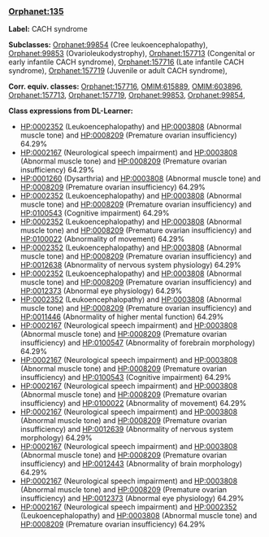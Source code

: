 
### [Orphanet:135](http://www.orpha.net/ORDO/Orphanet_135)
**Label:** CACH syndrome

**Subclasses:** [Orphanet:99854](http://www.orpha.net/ORDO/Orphanet_99854) (Cree leukoencephalopathy), [Orphanet:99853](http://www.orpha.net/ORDO/Orphanet_99853) (Ovarioleukodystrophy), [Orphanet:157713](http://www.orpha.net/ORDO/Orphanet_157713) (Congenital or early infantile CACH syndrome), [Orphanet:157716](http://www.orpha.net/ORDO/Orphanet_157716) (Late infantile CACH syndrome), [Orphanet:157719](http://www.orpha.net/ORDO/Orphanet_157719) (Juvenile or adult CACH syndrome), 

**Corr. equiv. classes:** [Orphanet:157716](http://www.orpha.net/ORDO/Orphanet_157716), [OMIM:615889](http://purl.obolibrary.org/obo/OMIM_615889), [OMIM:603896](http://purl.obolibrary.org/obo/OMIM_603896), [Orphanet:157713](http://www.orpha.net/ORDO/Orphanet_157713), [Orphanet:157719](http://www.orpha.net/ORDO/Orphanet_157719), [Orphanet:99853](http://www.orpha.net/ORDO/Orphanet_99853), [Orphanet:99854](http://www.orpha.net/ORDO/Orphanet_99854), 

**Class expressions from DL-Learner:**

- [HP:0002352](http://purl.obolibrary.org/obo/HP_0002352) (Leukoencephalopathy) and [HP:0003808](http://purl.obolibrary.org/obo/HP_0003808) (Abnormal muscle tone) and [HP:0008209](http://purl.obolibrary.org/obo/HP_0008209) (Premature ovarian insufficiency) 64.29%
- [HP:0002167](http://purl.obolibrary.org/obo/HP_0002167) (Neurological speech impairment) and [HP:0003808](http://purl.obolibrary.org/obo/HP_0003808) (Abnormal muscle tone) and [HP:0008209](http://purl.obolibrary.org/obo/HP_0008209) (Premature ovarian insufficiency) 64.29%
- [HP:0001260](http://purl.obolibrary.org/obo/HP_0001260) (Dysarthria) and [HP:0003808](http://purl.obolibrary.org/obo/HP_0003808) (Abnormal muscle tone) and [HP:0008209](http://purl.obolibrary.org/obo/HP_0008209) (Premature ovarian insufficiency) 64.29%
- [HP:0002352](http://purl.obolibrary.org/obo/HP_0002352) (Leukoencephalopathy) and [HP:0003808](http://purl.obolibrary.org/obo/HP_0003808) (Abnormal muscle tone) and [HP:0008209](http://purl.obolibrary.org/obo/HP_0008209) (Premature ovarian insufficiency) and [HP:0100543](http://purl.obolibrary.org/obo/HP_0100543) (Cognitive impairment) 64.29%
- [HP:0002352](http://purl.obolibrary.org/obo/HP_0002352) (Leukoencephalopathy) and [HP:0003808](http://purl.obolibrary.org/obo/HP_0003808) (Abnormal muscle tone) and [HP:0008209](http://purl.obolibrary.org/obo/HP_0008209) (Premature ovarian insufficiency) and [HP:0100022](http://purl.obolibrary.org/obo/HP_0100022) (Abnormality of movement) 64.29%
- [HP:0002352](http://purl.obolibrary.org/obo/HP_0002352) (Leukoencephalopathy) and [HP:0003808](http://purl.obolibrary.org/obo/HP_0003808) (Abnormal muscle tone) and [HP:0008209](http://purl.obolibrary.org/obo/HP_0008209) (Premature ovarian insufficiency) and [HP:0012638](http://purl.obolibrary.org/obo/HP_0012638) (Abnormality of nervous system physiology) 64.29%
- [HP:0002352](http://purl.obolibrary.org/obo/HP_0002352) (Leukoencephalopathy) and [HP:0003808](http://purl.obolibrary.org/obo/HP_0003808) (Abnormal muscle tone) and [HP:0008209](http://purl.obolibrary.org/obo/HP_0008209) (Premature ovarian insufficiency) and [HP:0012373](http://purl.obolibrary.org/obo/HP_0012373) (Abnormal eye physiology) 64.29%
- [HP:0002352](http://purl.obolibrary.org/obo/HP_0002352) (Leukoencephalopathy) and [HP:0003808](http://purl.obolibrary.org/obo/HP_0003808) (Abnormal muscle tone) and [HP:0008209](http://purl.obolibrary.org/obo/HP_0008209) (Premature ovarian insufficiency) and [HP:0011446](http://purl.obolibrary.org/obo/HP_0011446) (Abnormality of higher mental function) 64.29%
- [HP:0002167](http://purl.obolibrary.org/obo/HP_0002167) (Neurological speech impairment) and [HP:0003808](http://purl.obolibrary.org/obo/HP_0003808) (Abnormal muscle tone) and [HP:0008209](http://purl.obolibrary.org/obo/HP_0008209) (Premature ovarian insufficiency) and [HP:0100547](http://purl.obolibrary.org/obo/HP_0100547) (Abnormality of forebrain morphology) 64.29%
- [HP:0002167](http://purl.obolibrary.org/obo/HP_0002167) (Neurological speech impairment) and [HP:0003808](http://purl.obolibrary.org/obo/HP_0003808) (Abnormal muscle tone) and [HP:0008209](http://purl.obolibrary.org/obo/HP_0008209) (Premature ovarian insufficiency) and [HP:0100543](http://purl.obolibrary.org/obo/HP_0100543) (Cognitive impairment) 64.29%
- [HP:0002167](http://purl.obolibrary.org/obo/HP_0002167) (Neurological speech impairment) and [HP:0003808](http://purl.obolibrary.org/obo/HP_0003808) (Abnormal muscle tone) and [HP:0008209](http://purl.obolibrary.org/obo/HP_0008209) (Premature ovarian insufficiency) and [HP:0100022](http://purl.obolibrary.org/obo/HP_0100022) (Abnormality of movement) 64.29%
- [HP:0002167](http://purl.obolibrary.org/obo/HP_0002167) (Neurological speech impairment) and [HP:0003808](http://purl.obolibrary.org/obo/HP_0003808) (Abnormal muscle tone) and [HP:0008209](http://purl.obolibrary.org/obo/HP_0008209) (Premature ovarian insufficiency) and [HP:0012639](http://purl.obolibrary.org/obo/HP_0012639) (Abnormality of nervous system morphology) 64.29%
- [HP:0002167](http://purl.obolibrary.org/obo/HP_0002167) (Neurological speech impairment) and [HP:0003808](http://purl.obolibrary.org/obo/HP_0003808) (Abnormal muscle tone) and [HP:0008209](http://purl.obolibrary.org/obo/HP_0008209) (Premature ovarian insufficiency) and [HP:0012443](http://purl.obolibrary.org/obo/HP_0012443) (Abnormality of brain morphology) 64.29%
- [HP:0002167](http://purl.obolibrary.org/obo/HP_0002167) (Neurological speech impairment) and [HP:0003808](http://purl.obolibrary.org/obo/HP_0003808) (Abnormal muscle tone) and [HP:0008209](http://purl.obolibrary.org/obo/HP_0008209) (Premature ovarian insufficiency) and [HP:0012373](http://purl.obolibrary.org/obo/HP_0012373) (Abnormal eye physiology) 64.29%
- [HP:0002167](http://purl.obolibrary.org/obo/HP_0002167) (Neurological speech impairment) and [HP:0002352](http://purl.obolibrary.org/obo/HP_0002352) (Leukoencephalopathy) and [HP:0003808](http://purl.obolibrary.org/obo/HP_0003808) (Abnormal muscle tone) and [HP:0008209](http://purl.obolibrary.org/obo/HP_0008209) (Premature ovarian insufficiency) 64.29%


